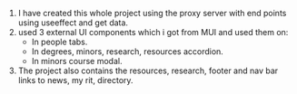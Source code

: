 1. I have created this whole project using the proxy server with end points using useeffect and get data.
2. used 3 external UI components which i got from MUI and used them on: 
    * In people tabs.
    * In degrees, minors, research, resources accordion.
    * In minors course modal.
3. The project also contains the resources, research, footer and nav bar links to news, my rit, directory.
